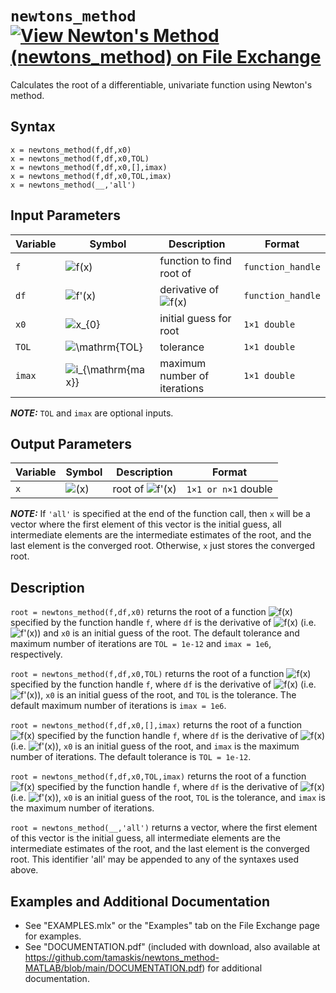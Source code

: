 # `newtons_method` [![View Newton's Method (newtons_method) on File Exchange](https://www.mathworks.com/matlabcentral/images/matlab-file-exchange.svg)](https://www.mathworks.com/matlabcentral/fileexchange/85735-newton-s-method-newtons_method)

Calculates the root of a differentiable, univariate function using Newton's method.


## Syntax

`x = newtons_method(f,df,x0)`\
`x = newtons_method(f,df,x0,TOL)`\
`x = newtons_method(f,df,x0,[],imax)`\
`x = newtons_method(f,df,x0,TOL,imax)`\
`x = newtons_method(__,'all')`


## Input Parameters

| Variable |   Symbol |    Description |  Format |
| --- | --- | --- | --- |
| `f` | <img src="https://latex.codecogs.com/svg.latex?\inline&space;f(x)" title="f(x)" /> | function to find root of | `function_handle` |
| `df` | <img src="https://latex.codecogs.com/svg.latex?\inline&space;f'(x)" title="f'(x)" /> | derivative of <img src="https://latex.codecogs.com/svg.latex?\inline&space;f(x)" title="f(x)" /> | `function_handle` |
| `x0` | <img src="https://latex.codecogs.com/svg.latex?\inline&space;x_{0}" title="x_{0}" /> | initial guess for root | `1×1 double` |
| `TOL` | <img src="https://latex.codecogs.com/svg.latex?\inline&space;\mathrm{TOL}" title="\mathrm{TOL}" /> | tolerance | `1×1 double` |
| `imax` | <img src="https://latex.codecogs.com/svg.latex?\inline&space;i_{\mathrm{max}}" title="i_{\mathrm{max}}" /> | maximum number of iterations | `1×1 double` |

***NOTE:*** `TOL` and `imax` are optional inputs.


## Output Parameters
| Variable | Symbol | Description | Format |
| --- | --- | --- | --- |
| `x` | <img src="https://latex.codecogs.com/svg.latex?\inline&space;x" title="(x)" /> | root of <img src="https://latex.codecogs.com/svg.latex?\inline&space;f'(x)" title="f'(x)" /> | `1×1 or n×1` double |

***NOTE:*** If `'all'` is specified at the end of the function call, then `x` will be a vector where the first element of this vector is the initial guess, all intermediate elements are the intermediate estimates of the root, and the last element is the converged root. Otherwise, `x` just stores the converged root.


## Description

`root = newtons_method(f,df,x0)` returns the root of a function <img src="https://latex.codecogs.com/svg.latex?\inline&space;f(x)" title="f(x)" /> specified by the function handle `f`, where `df` is the derivative of <img src="https://latex.codecogs.com/svg.latex?\inline&space;f(x)" title="f(x)" /> (i.e. <img src="https://latex.codecogs.com/svg.latex?\inline&space;f'(x)" title="f'(x)" />) and `x0` is an initial guess of the root. The default tolerance and maximum number of iterations are `TOL = 1e-12` and `imax = 1e6`, respectively.

`root = newtons_method(f,df,x0,TOL)` returns the root of a function <img src="https://latex.codecogs.com/svg.latex?\inline&space;f(x)" title="f(x)" /> specified by the function handle `f`, where `df` is the derivative of <img src="https://latex.codecogs.com/svg.latex?\inline&space;f(x)" title="f(x)" /> (i.e. <img src="https://latex.codecogs.com/svg.latex?\inline&space;f'(x)" title="f'(x)" />), `x0` is an initial guess of the root, and `TOL` is the tolerance. The default maximum number of iterations is `imax = 1e6`.

`root = newtons_method(f,df,x0,[],imax)` returns the root of a function <img src="https://latex.codecogs.com/svg.latex?\inline&space;f(x)" title="f(x)" /> specified by the function handle `f`, where `df` is the derivative of <img src="https://latex.codecogs.com/svg.latex?\inline&space;f(x)" title="f(x)" /> (i.e. <img src="https://latex.codecogs.com/svg.latex?\inline&space;f'(x)" title="f'(x)" />), `x0` is an initial guess of the root, and `imax` is the maximum number of iterations. The default tolerance is `TOL = 1e-12`.

`root = newtons_method(f,df,x0,TOL,imax)` returns the root of a function <img src="https://latex.codecogs.com/svg.latex?\inline&space;f(x)" title="f(x)" /> specified by the function handle `f`, where `df` is the derivative of <img src="https://latex.codecogs.com/svg.latex?\inline&space;f(x)" title="f(x)" /> (i.e. <img src="https://latex.codecogs.com/svg.latex?\inline&space;f'(x)" title="f'(x)" />), `x0` is an initial guess of the root, `TOL` is the tolerance, and `imax` is the maximum number of iterations.

`root = newtons_method(__,'all')` returns a vector, where the first element of this vector is the initial guess, all intermediate elements are the intermediate estimates of the root, and the last element is the converged root. This identifier 'all' may be appended to any of the syntaxes used above.


## Examples and Additional Documentation

   -  See "EXAMPLES.mlx" or the "Examples" tab on the File Exchange page for examples. 
   -  See "DOCUMENTATION.pdf" (included with download, also available at https://github.com/tamaskis/newtons_method-MATLAB/blob/main/DOCUMENTATION.pdf) for additional documentation.
